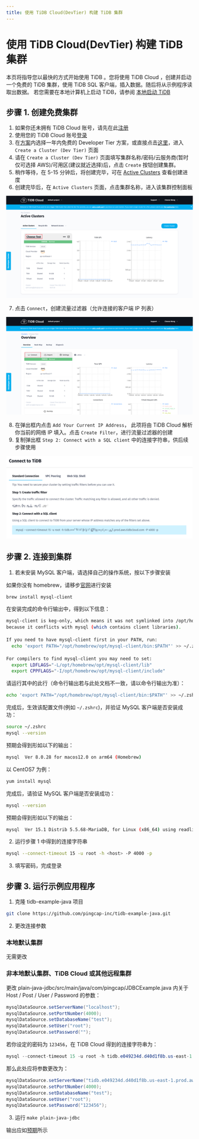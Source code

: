 ```yaml
---
title: 使用 TiDB Cloud(DevTier) 构建 TiDB 集群
---
```


# 使用 TiDB Cloud(DevTier) 构建 TiDB 集群

本页将指导您以最快的方式开始使用 TiDB 。您将使用 TiDB Cloud ，创建并启动一个免费的 TiDB 集群，使用 TiDB SQL 客户端，插入数据。随后将从示例程序读取出数据。
若您需要在本地计算机上启动 TiDB，请参阅 [本地启动 TiDB](https://docs.pingcap.com/zh/tidb/stable/quick-start-with-tidb)

## 步骤 1. 创建免费集群

1. 如果你还未拥有 TiDB Cloud 账号，请先在此[注册](https://tidbcloud.com/signup)
2. 使用您的 TiDB Cloud 账号[登录](https://tidbcloud.com/)
3. 在[方案](https://tidbcloud.com/console/plans)内选择一年内免费的 Developer Tier 方案，或直接点击[这里](https://tidbcloud.com/console/create-cluster?tier=dev)，进入 `Create a Cluster (Dev Tier)` 页面
4. 请在 `Create a Cluster (Dev Tier)` 页面填写集群名称/密码/云服务商(暂时仅可选择 AWS)/可用区(建议就近选择)后，点击 `Create` 按钮创建集群。
5. 稍作等待，在 5-15 分钟后，将创建完毕，可在 [Active Clusters](https://tidbcloud.com/console/clusters) 查看创建进度
6. 创建完毕后，在 `Active Clusters` 页面，点击集群名称，进入该集群控制面板

![active clusters](/media/develop/IMG_20220331-232643794.png)

7. 点击 `Connect`，创建流量过滤器（允许连接的客户端 IP 列表）

![connect](/media/develop/IMG_20220331-232726165.png)

8. 在弹出框内点击 `Add Your Current IP Address`， 此项将由 TiDB Cloud 解析你当前的网络 IP 填入。点击 `Create Filter`，进行流量过滤器的创建
9. 复制弹出框 `Step 2: Connect with a SQL client` 中的连接字符串，供后续步骤使用

![SQL string](/media/develop/IMG_20220331-232800929.png)

## 步骤 2. 连接到集群

1. 若未安装 MySQL 客户端，请选择自己的操作系统，按以下步骤安装

<SimpleTab>

<div label="Mac">

如果你没有 homebrew，请移步[官网](https://brew.sh/index_zh-cn)进行安装

```bash
brew install mysql-client
```

在安装完成的命令行输出中，得到以下信息：

```bash
mysql-client is keg-only, which means it was not symlinked into /opt/homebrew,
because it conflicts with mysql (which contains client libraries).

If you need to have mysql-client first in your PATH, run:
  echo 'export PATH="/opt/homebrew/opt/mysql-client/bin:$PATH"' >> ~/.zshrc

For compilers to find mysql-client you may need to set:
  export LDFLAGS="-L/opt/homebrew/opt/mysql-client/lib"
  export CPPFLAGS="-I/opt/homebrew/opt/mysql-client/include"
```

请运行其中的此行（命令行输出若与此处文档不一致，请以命令行输出为准）：

```bash
echo 'export PATH="/opt/homebrew/opt/mysql-client/bin:$PATH"' >> ~/.zshrc
```

完成后，生效该配置文件(例如 `~/.zshrc`)，并验证 MySQL 客户端是否安装成功：

```bash
source ~/.zshrc
mysql --version
```

预期会得到形如以下的输出：

```bash
mysql  Ver 8.0.28 for macos12.0 on arm64 (Homebrew)
```

</div>

<div label="Linux">

以 CentOS7 为例：

```bash
yum install mysql
```

完成后，请验证 MySQL 客户端是否安装成功：

```bash
mysql --version
```

预期会得到形如以下的输出：

```bash
mysql  Ver 15.1 Distrib 5.5.68-MariaDB, for Linux (x86_64) using readline 5.1
```

</div>

</SimpleTab>

2. 运行步骤 1 中得到的连接字符串

```bash
mysql --connect-timeout 15 -u root -h <host> -P 4000 -p
```

3. 填写密码，完成登录

## 步骤 3. 运行示例应用程序

1. 克隆 tidb-example-java 项目

```bash
git clone https://github.com/pingcap-inc/tidb-example-java.git
```

2. 更改连接参数

### 本地默认集群

无需更改

### 非本地默认集群、TiDB Cloud 或其他远程集群

更改 plain-java-jdbc/src/main/java/com/pingcap/JDBCExample.java 内关于 Host / Post / User / Password 的参数：

```java
mysqlDataSource.setServerName("localhost");
mysqlDataSource.setPortNumber(4000);
mysqlDataSource.setDatabaseName("test");
mysqlDataSource.setUser("root");
mysqlDataSource.setPassword("");
```

若你设定的密码为 `123456`，在 TiDB Cloud 得到的连接字符串为：

```java
mysql --connect-timeout 15 -u root -h tidb.e049234d.d40d1f8b.us-east-1.prod.aws.tidbcloud.com -P 4000 -p
```

那么此处应将参数更改为：

```java
mysqlDataSource.setServerName("tidb.e049234d.d40d1f8b.us-east-1.prod.aws.tidbcloud.com");
mysqlDataSource.setPortNumber(4000);
mysqlDataSource.setDatabaseName("test");
mysqlDataSource.setUser("root");
mysqlDataSource.setPassword("123456");
```

3. 运行 `make plain-java-jdbc`

输出应如[预期](https://github.com/pingcap-inc/tidb-example-java/blob/main/Expected-Output.md#plain-java-jdbc)所示
